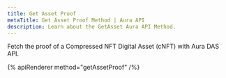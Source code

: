 ```yaml
---
title: Get Asset Proof
metaTitle: Get Asset Proof Method | Aura API
description: Learn about the GetAsset Aura API Method.
---
```


Fetch the proof of a Compressed NFT Digital Asset (cNFT) with Aura DAS API.

{% apiRenderer method="getAssetProof" /%}

